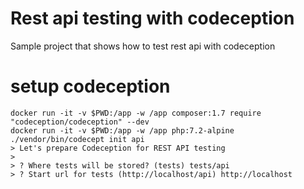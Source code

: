# Rest api testing with codeception
Sample project that shows how to test rest api with codeception

# setup codeception

    docker run -it -v $PWD:/app -w /app composer:1.7 require "codeception/codeception" --dev
    docker run -it -v $PWD:/app -w /app php:7.2-alpine ./vendor/bin/codecept init api
    > Let's prepare Codeception for REST API testing
    >
    > ? Where tests will be stored? (tests) tests/api
    > ? Start url for tests (http://localhost/api) http://localhost


      